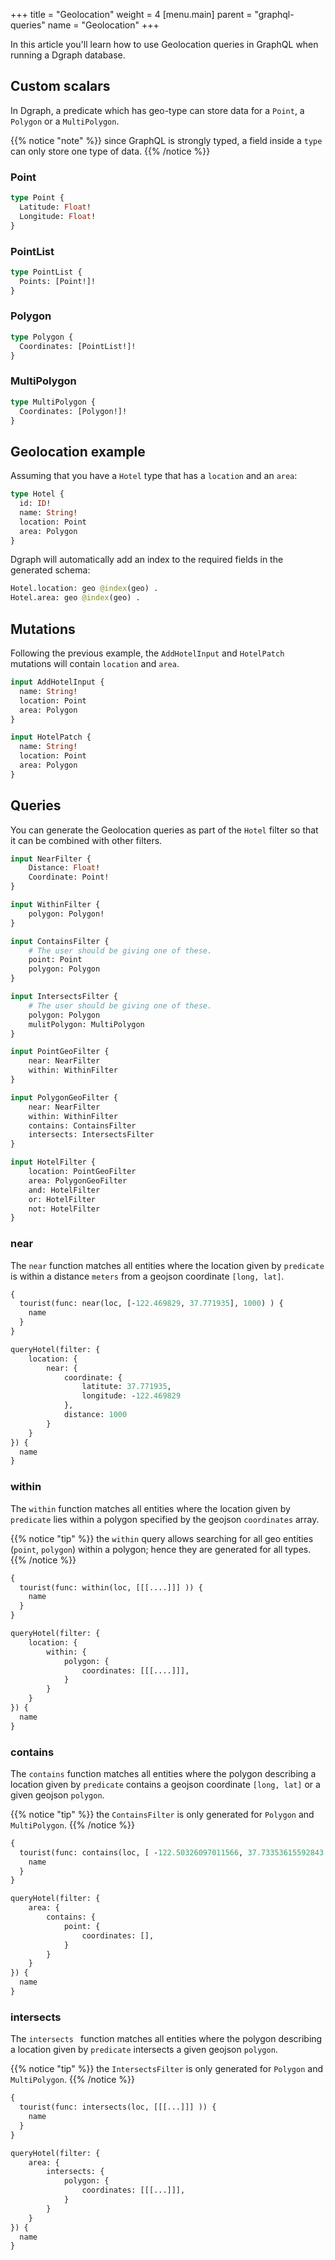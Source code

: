 +++
title = "Geolocation"
weight = 4
[menu.main]
    parent = "graphql-queries"
    name = "Geolocation"
+++

In this article you'll learn how to use Geolocation queries in GraphQL when running a Dgraph database.

## Custom scalars

In Dgraph, a predicate which has geo-type can store data for a `Point`, a `Polygon` or a `MultiPolygon`. 

{{% notice "note" %}}
since GraphQL is strongly typed, a field inside a `type` can only store one type of data.
{{% /notice %}}

### Point

```graphql
type Point {
  Latitude: Float!
  Longitude: Float!
}
```

### PointList

```graphql
type PointList {
  Points: [Point!]!
}
```

### Polygon

```graphql
type Polygon {
  Coordinates: [PointList!]!
}
```

### MultiPolygon

```graphql
type MultiPolygon {
  Coordinates: [Polygon!]!
}
```

## Geolocation example

Assuming that you have a `Hotel` type that has a `location` and an `area`:

```graphql
type Hotel {
  id: ID!
  name: String!
  location: Point
  area: Polygon
}
```

Dgraph will automatically add an index to the required fields in the generated schema:

```graphql
Hotel.location: geo @index(geo) .
Hotel.area: geo @index(geo) .
```

## Mutations

Following the previous example, the `AddHotelInput` and `HotelPatch` mutations will contain `location` and `area`.

```graphql
input AddHotelInput {
  name: String!
  location: Point
  area: Polygon
}

input HotelPatch {
  name: String!
  location: Point
  area: Polygon
}
```

## Queries

You can generate the Geolocation queries as part of the `Hotel` filter so that it can be combined with other filters.

```graphql
input NearFilter {
    Distance: Float!
    Coordinate: Point!
}

input WithinFilter {
    polygon: Polygon!
}

input ContainsFilter {
    # The user should be giving one of these.
    point: Point
    polygon: Polygon
}

input IntersectsFilter {
    # The user should be giving one of these.
    polygon: Polygon
    mulitPolygon: MultiPolygon
}

input PointGeoFilter {
    near: NearFilter
    within: WithinFilter
}

input PolygonGeoFilter {
    near: NearFilter
    within: WithinFilter
    contains: ContainsFilter
    intersects: IntersectsFilter
}

input HotelFilter {
    location: PointGeoFilter
    area: PolygonGeoFilter
    and: HotelFilter
    or: HotelFilter
    not: HotelFilter
}
```


### near

The `near` function matches all entities where the location given by `predicate` is within a distance `meters` from a geojson coordinate `[long, lat]`.

```graphql
{
  tourist(func: near(loc, [-122.469829, 37.771935], 1000) ) {
    name
  }
}
```

```graphql
queryHotel(filter: {
    location: { 
        near: {
            coordinate: {
                latitute: 37.771935, 
                longitude: -122.469829
            }, 
            distance: 1000
        }
    }
}) {
  name
}
```

### within

The `within` function matches all entities where the location given by `predicate` lies within a polygon specified by the geojson `coordinates` array.

{{% notice "tip" %}}
the `within` query allows searching for all geo entities (`point`, `polygon`) within a polygon; hence they are generated for all types.
{{% /notice %}}


```graphql
{
  tourist(func: within(loc, [[[....]]] )) {
    name
  }
}
```

```graphql
queryHotel(filter: {
    location: { 
        within: {
            polygon: {
                coordinates: [[[....]]],
            }
        }
    }
}) {
  name
}
```

### contains

The `contains` function matches all entities where the polygon describing a location given by `predicate` contains a geojson coordinate `[long, lat]` or a given geojson `polygon`.

{{% notice "tip" %}}
the `ContainsFilter` is only generated for `Polygon` and `MultiPolygon`.
{{% /notice %}}


```graphql
{
  tourist(func: contains(loc, [ -122.50326097011566, 37.73353615592843 ] )) {
    name
  }
}
```


```graphql
queryHotel(filter: {
    area: { 
        contains: {
            point: {
                coordinates: [],
            }
        }
    }
}) {
  name
}

```

### intersects 

The `intersects ` function matches all entities where the polygon describing a location given by `predicate` intersects a given geojson `polygon`.

{{% notice "tip" %}}
the `IntersectsFilter` is only generated for `Polygon` and `MultiPolygon`.
{{% /notice %}}

```graphql
{
  tourist(func: intersects(loc, [[[...]]] )) {
    name
  }
}
```

```graphql
queryHotel(filter: {
    area: { 
        intersects: {
            polygon: {
                coordinates: [[[...]]],
            }
        }
    }
}) {
  name
}

```
